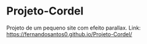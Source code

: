 # Projeto-Cordel
Projeto de um pequeno site com efeito parallax.
Link: https://fernandosantos0.github.io/Projeto-Cordel/
